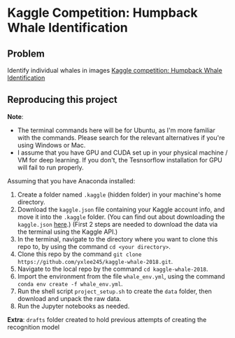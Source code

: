 # Kaggle Competition: Humpback Whale Identification

## Problem
Identify individual whales in images
[Kaggle competition: Humpback Whale Identification](https://www.kaggle.com/c/humpback-whale-identification)

## Reproducing this project
__Note__:
- The terminal commands here will be for Ubuntu, as I'm more familiar with the commands. Please search for the relevant alternatives if you're using Windows or Mac.
- I assume that you have GPU and CUDA set up in your physical machine / VM for deep learning. If you don't, the Tesnsorflow installation for GPU will fail to run properly.

Assuming that you have Anaconda installed:
1. Create a folder named `.kaggle` (hidden folder) in your machine's home directory.
2. Download the `kaggle.json` file containing your Kaggle account info, and move it into the `.kaggle` folder. (You can find out about downloading the `kaggle.json` [here](https://github.com/Kaggle/kaggle-api).)
(First 2 steps are needed to download the data via the terminal using the Kaggle API.)
3. In the terminal, navigate to the directory where you want to clone this repo to, by using the command `cd <your directory>`.
4. Clone this repo by the command `git clone https://github.com/yxlee245/kaggle-whale-2018.git`.
5. Navigate to the local repo by the command `cd kaggle-whale-2018`.
6. Import the environment from the file `whale_env.yml`, using the command `conda env create -f whale_env.yml`.
7. Run the shell script `project_setup.sh` to create the `data` folder, then download and unpack the raw data.
8. Run the Jupyter notebooks as needed.

__Extra__: `drafts` folder created to hold previous attempts of creating the recognition model